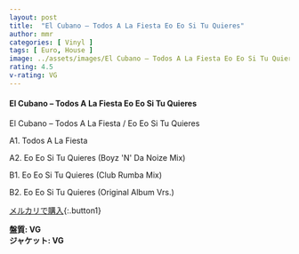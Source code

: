 ```yaml
---
layout: post
title:  "El Cubano – Todos A La Fiesta Eo Eo Si Tu Quieres"
author: mmr
categories: [ Vinyl ]
tags: [ Euro, House ]
image: ../assets/images/El Cubano – Todos A La Fiesta Eo Eo Si Tu Quieres.jpg
rating: 4.5
v-rating: VG
---
```


#### El Cubano – Todos A La Fiesta Eo Eo Si Tu Quieres

El Cubano – Todos A La Fiesta / Eo Eo Si Tu Quieres

A1. Todos A La Fiesta

A2. Eo Eo Si Tu Quieres (Boyz 'N' Da Noize Mix)

B1. Eo Eo Si Tu Quieres (Club Rumba Mix)

B2. Eo Eo Si Tu Quieres (Original Album Vrs.)

[メルカリで購入](https://jp.mercari.com/item/m27731340475?afid=6142608987){:.button1}

<div class="mt-4 mb-4 d-flex align-items-center">
<strong class="mr-1">盤質: VG</strong>
</div>
<div class="mt-4 mb-4 d-flex align-items-center">
<strong class="mr-1">ジャケット: VG</strong>
</div>
